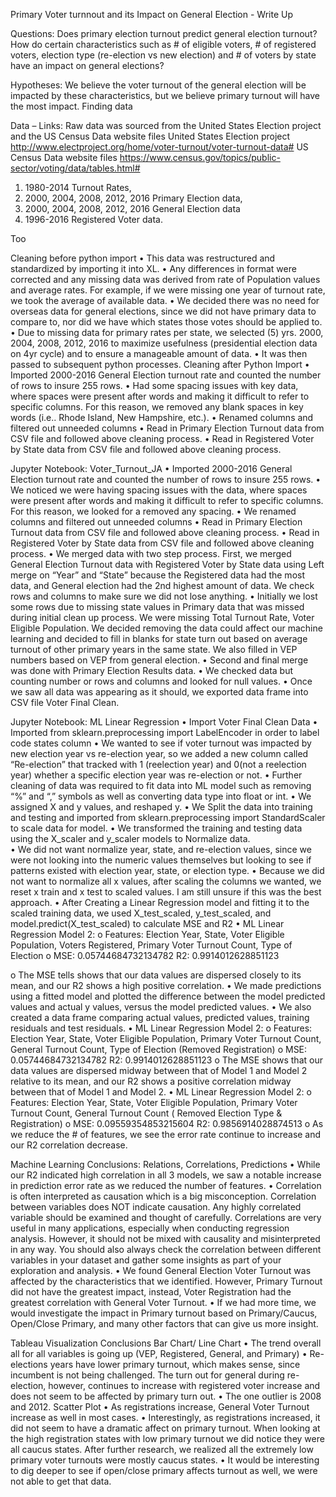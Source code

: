 Primary Voter turnnout and its Impact on General Election - Write Up

Questions: Does primary election turnout predict general election turnout?
How do certain characteristics such as # of eligible voters, # of registered voters, election type
(re-election vs new election) and # of voters by state have an impact on general elections?

Hypotheses: We believe the voter turnout of the general election will be impacted by these characteristics, but we believe primary turnout will have the most impact.
Finding data

Data – Links:   Raw data was sourced from the United States Election project and the US Census Data website files
 	United States Election project   http://www.electproject.org/home/voter-turnout/voter-turnout-data#
 	US Census Data website files  https://www.census.gov/topics/public-sector/voting/data/tables.html#
1. 1980-2014 Turnout Rates, 
2. 2000, 2004, 2008, 2012, 2016 Primary Election data, 
3. 2000, 2004, 2008, 2012, 2016 General Election data
4. 1996-2016 Registered Voter data.  

Too


Cleaning before python import
•	This data was restructured and standardized by importing it into XL.
•	Any differences in format were corrected and any missing data was derived from rate of Population values and average rates. For example, if we were missing one year of turnout rate, we took the average of available data. 
•	We decided there was no need for overseas data for general elections, since we did not have primary data to compare to, nor did we have which states those votes should be applied to.
•	Due to missing data for primary rates per state, we selected (5) yrs. 2000, 2004, 2008, 2012, 2016 to maximize usefulness (presidential election data on 4yr cycle) and to ensure a manageable amount of data. 
•	It was then passed to subsequent python processes.
Cleaning after Python Import
•	Imported 2000-2016 General Election turnout rate and counted the number of rows to insure 255 rows. 
•	Had some spacing issues with key data, where spaces were present after words and making it difficult to refer to specific columns. For this reason, we removed any blank spaces in key words (i.e.. Rhode Island, New Hampshire, etc.). 
•	Renamed columns and filtered out unneeded columns 
•	Read in Primary Election Turnout data from CSV file and followed above cleaning process. 
•	Read in Registered Voter by State data from CSV file and followed above cleaning process. 

Jupyter Notebook: Voter_Turnout_JA
•	Imported 2000-2016 General Election turnout rate and counted the number of rows to insure 255 rows. 
•	We noticed we were having spacing issues with the data, where spaces were present after words and making it difficult to refer to specific columns. For this reason, we looked for a removed any spacing. 
•	We renamed columns and filtered out unneeded columns 
•	Read in Primary Election Turnout data from CSV file and followed above cleaning process. 
•	Read in Registered Voter by State data from CSV file and followed above cleaning process. 
•	We merged data with two step process. First, we merged General Election Turnout data with Registered Voter by State data using Left merge on “Year” and “State” because the Registered data had the most data, and General election had the 2nd highest amount of data. We check rows and columns to make sure we did not lose anything. 
•	Initially we lost some rows due to missing state values in Primary data that was missed during initial clean up process. We were missing Total Turnout Rate, Voter Eligible Population. We decided removing the data could affect our machine learning and decided to fill in blanks for state turn out based on average turnout of other primary years in the same state. We also filled in VEP numbers based on VEP from general election. 
•	Second and final merge was done with Primary Election Results data. 
•	We checked data but counting number or rows and columns and looked for null values. 
•	Once we saw all data was appearing as it should, we exported data frame into CSV file Voter Final Clean. 


Jupyter Notebook: ML Linear Regression
•	Import Voter Final Clean Data
•	Imported from sklearn.preprocessing import LabelEncoder in order to label code states column
•	We wanted to see if voter turnout was impacted by new election year vs re-election year, so we added a new column called “Re-election” that tracked with 1 (reelection year) and 0(not a reelection year) whether a specific election year was re-election or not. 
•	Further cleaning of data was required to fit data into ML model such as removing “%” and “,” symbols as well as converting data type into float or int. 
•	We assigned X and y values, and reshaped y. 
•	We Split the data into training and testing and imported from sklearn.preprocessing import StandardScaler to scale data for model.
•	We transformed the training and testing data using the X_scaler and y_scaler models to Normalize data.  
•	We did not want normalize year, state, and re-election values, since we were not looking into the numeric values themselves but looking to see if patterns existed with election year, state, or election type. 
•	Because we did not want to normalize all x values, after scaling the columns we wanted, we reset x train and x test to scaled values.  I am still unsure if this was the best approach. 
•	After Creating  a Linear Regression model and fitting it to the scaled training data, we  used X_test_scaled, y_test_scaled, and model.predict(X_test_scaled) to calculate MSE and R2
•	ML Linear Regression Model 2:
  o	Features: Election Year, State, Voter Eligible Population, Voters Registered, Primary Voter Turnout Count, Type of Election
  o	MSE: 0.05744684732134782 R2: 0.9914012628851123

  o	The MSE tells shows that our data values are dispersed closely to its mean, and our R2 shows a high positive correlation. 
•	We made predictions using a fitted model and plotted the difference between the model predicted values and actual y values, versus the model predicted values. 
•	We also created a data frame comparing actual values, predicted values, training residuals and test residuals. 
•	ML Linear Regression Model 2:
  o	Features: Election Year, State, Voter Eligible Population, Primary Voter Turnout Count, General Turnout Count, Type of Election 
    (Removed Registration)
  o	MSE: 0.05744684732134782      R2: 0.9914012628851123 
  o	The MSE shows that our data values are dispersed midway between that of Model 1 and Model 2 relative to its mean, and our R2 shows a positive correlation midway between        that of Model 1 and Model 2. 
•	ML Linear Regression Model 2:
  o	Features: Election Year, State, Voter Eligible Population, Primary Voter Turnout Count, General Turnout Count 
    ( Removed Election Type & Registration)
  o	MSE: 0.09559354853215604          R2: 0.9856914028874513 
  o	As we reduce the # of features, we see the error rate continue to increase and our R2 correlation decrease.  




Machine Learning Conclusions: 
Relations, Correlations, Predictions
•	While our R2 indicated high correlation in all 3 models, we saw a notable increase in prediction error rate as we reduced the number of features. 
•	Correlation is often interpreted as causation which is a big misconception. Correlation between variables does NOT indicate causation. Any highly correlated variable should be examined and thought of carefully.  Correlations are very useful in many applications, especially when conducting regression analysis. However, it should not be mixed with causality and misinterpreted in any way. You should also always check the correlation between different variables in your dataset and gather some insights as part of your exploration and analysis.
•	We found General Election Voter Turnout was affected by the characteristics that we identified. However, Primary Turnout did not have the greatest impact, instead, Voter Registration had the greatest correlation with General Voter Turnout. 
•	If we had more time, we would investigate the impact in Primary turnout based on Primary/Caucus, Open/Close Primary, and many other factors that can give us more insight. 





Tableau Visualization Conclusions
Bar Chart/ Line Chart
•	The trend overall all for all variables is going up (VEP, Registered, General, and Primary) 
•	Re-elections years have lower primary turnout, which makes sense, since incumbent is not being challenged. The turn out for general during re-election, however, continues to increase with registered voter increase and does not seem to be affected by primary turn out. 
•	The one outlier is 2008 and 2012. 
Scatter Plot
•	As registrations increase, General Voter Turnout increase as well in most cases. 
•	Interestingly, as registrations increased, it did not seem to have a dramatic affect on primary turnout. When looking at the high registration states with low primary turnout we did notice they were all caucus states. After further research, we realized all the extremely low primary voter turnouts were mostly caucus states. 
•	It would be interesting to dig deeper to see if open/close primary affects turnout as well, we were not able to get that data. 
